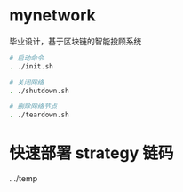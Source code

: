 # mynetwork
毕业设计，基于区块链的智能投顾系统

```bash
# 启动命令
. ./init.sh

# 关闭网络
. ./shutdown.sh

# 删除网络节点
. ./teardown.sh
```

# 快速部署 strategy 链码
. ./temp <sequence number>
